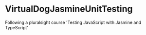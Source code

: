 # VirtualDogJasmineUnitTesting
 Following a pluralsight course 'Testing JavaScript with Jasmine and TypeScript'
